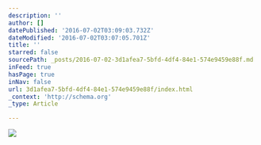 ```yaml
---
description: ''
author: []
datePublished: '2016-07-02T03:09:03.732Z'
dateModified: '2016-07-02T03:07:05.701Z'
title: ''
starred: false
sourcePath: _posts/2016-07-02-3d1afea7-5bfd-4df4-84e1-574e9459e88f.md
inFeed: true
hasPage: true
inNav: false
url: 3d1afea7-5bfd-4df4-84e1-574e9459e88f/index.html
_context: 'http://schema.org'
_type: Article

---
```

![](https://the-grid-user-content.s3-us-west-2.amazonaws.com/a49e7153-f8f6-4ce4-a15b-8ef4d7c28af7.jpg)